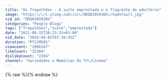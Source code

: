```yaml
---
title: "Os Trapalhões - A suíte emprestada e o flagrante de adultério"
image: "https:\/\/i.ytimg.com\/vi\/ODQ838V83Dk\/hqdefault.jpg"
vid_id: "ODQ838V83Dk"
categories: "People-Blogs"
tags: ["Trapalhões","suíte","emprestada"]
date: "2021-06-15T20:23:33+03:00"
vid_date: "2019-04-05T07:38:45Z"
duration: "PT12M50S"
viewcount: "2966167"
likeCount: "32384"
dislikeCount: "2204"
channel: "Variedades e Memórias da TV\/Cinema"
---
```

{% raw %}{% endraw %}
